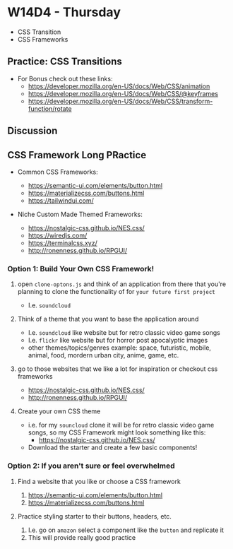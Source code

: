 # W14D4 - Thursday
- CSS Transition
- CSS Frameworks

## Practice: CSS Transitions
- For Bonus check out these links: 
  - https://developer.mozilla.org/en-US/docs/Web/CSS/animation
  - https://developer.mozilla.org/en-US/docs/Web/CSS/@keyframes
  - https://developer.mozilla.org/en-US/docs/Web/CSS/transform-function/rotate

## Discussion

## CSS Framework Long PRactice
- Common CSS Frameworks:
  - https://semantic-ui.com/elements/button.html
  - https://materializecss.com/buttons.html
  - https://tailwindui.com/

- Niche Custom Made Themed Frameworks:
  - https://nostalgic-css.github.io/NES.css/
  - https://wiredjs.com/
  - https://terminalcss.xyz/
  - http://ronenness.github.io/RPGUI/


### Option 1: Build Your Own CSS Framework!
1) open `clone-optons.js` and think of an application from there that you're planning to clone the functionality of for `your future first project`
   - I.e. `soundcloud`
2) Think of a theme that you want to base the application around
   - I.e. `soundcloud` like website but for retro classic video game songs 
   - I.e. `flickr` like website but for horror post apocalyptic images
   - other themes/topics/genres example: space, futuristic, mobile, animal, food, mordern urban city, anime, game, etc.
3)  go to those websites that we like a lot for inspiration or checkout css frameworks
    - https://nostalgic-css.github.io/NES.css/
    - http://ronenness.github.io/RPGUI/

4) Create your own CSS theme
    - i.e. for my `souncloud` clone it will be for retro classic video game songs, so my CSS Framework might look something like this:
      - https://nostalgic-css.github.io/NES.css/
    - Download the starter and create a few basic components!

### Option 2: If you aren't sure or feel overwhelmed
1) Find a website that you like or choose a CSS framework 
   1) https://semantic-ui.com/elements/button.html
   2) https://materializecss.com/buttons.html

2) Practice styling starter to their buttons, headers, etc.
   1) I.e. go on `amazon` select a component like the `button` and replicate it
   2) This will provide really good practice 